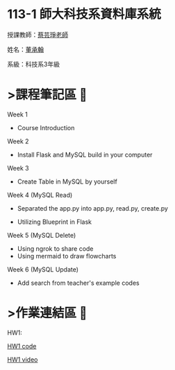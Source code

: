 # 113-1 師大科技系資料庫系統
授課教師：[蔡芸琤老師](https://github.com/pecu)

姓名：[董承翰](https://chenhan0301.github.io/Myweb/)

系級：科技系3年級
# >課程筆記區 :blue_book: 

Week 1
- Course Introduction

Week 2
- Install Flask and MySQL build in your computer

Week 3
- Create Table in MySQL by yourself

Week 4 (MySQL Read)
- Separated the app.py into app.py, read.py, create.py

- Utilizing Blueprint in Flask

Week 5 (MySQL Delete)
- Using ngrok to share code
- Using mermaid to draw flowcharts

Week 6 (MySQL Update)
- Add search from teacher's example codes


# >作業連結區 :book: 
HW1:

[HW1 code](https://github.com/chenhan0301/Database-System/tree/main/HW1)


[HW1 video](https://youtu.be/JGgrWMTpqMs)
